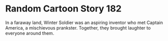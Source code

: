 # Random Cartoon Story 182

In a faraway land, Winter Soldier was an aspiring inventor who met Captain America, a mischievous prankster. Together, they brought laughter to everyone around them.